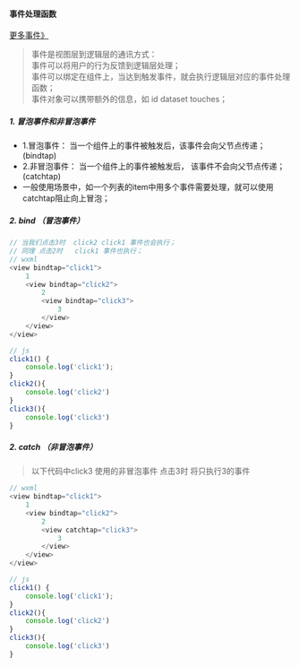 #### 事件处理函数

<a href="https://developers.weixin.qq.com/miniprogram/dev/framework/view/wxml/event.html#%E4%BA%8B%E4%BB%B6%E8%AF%A6%E8%A7%A3">更多事件》</a>

> 事件是视图层到逻辑层的通讯方式：  
> 事件可以将用户的行为反馈到逻辑层处理；  
> 事件可以绑定在组件上，当达到触发事件，就会执行逻辑层对应的事件处理函数；  
> 事件对象可以携带额外的信息，如 id dataset touches；  

##### 1. 冒泡事件和非冒泡事件

+ 1.冒泡事件： 当一个组件上的事件被触发后，该事件会向父节点传递；(bindtap) 
+ 2.非冒泡事件： 当一个组件上的事件被触发后， 该事件不会向父节点传递；(catchtap)
+ 一般使用场景中，如一个列表的item中用多个事件需要处理，就可以使用catchtap阻止向上冒泡；

##### 2. bind （冒泡事件）

```js
// 当我们点击3时  click2 click1 事件也会执行；
// 同理 点击2时   click1 事件也执行；
// wxml
<view bindtap="click1">
    1
    <view bindtap="click2">
        2
        <view bindtap="click3">
            3
        </view>
    </view>
</view>

// js
click1() {
    console.log('click1');
}
click2(){
    console.log('click2')
}
click3(){
    console.log('click3')
}
```

##### 2. catch （非冒泡事件）

> 以下代码中click3 使用的非冒泡事件 点击3时 将只执行3的事件

```js
// wxml
<view bindtap="click1">
    1
    <view bindtap="click2">
        2
        <view catchtap="click3">
            3
        </view>
    </view>
</view>

// js
click1() {
    console.log('click1');
}
click2(){
    console.log('click2')
}
click3(){
    console.log('click3')
}
```
